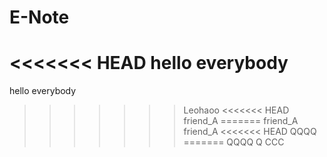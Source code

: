 # E-Note
<<<<<<< HEAD
hello everybody
=======
hello everybody
>>>>>>> Leohaoo
<<<<<<< HEAD
friend_A
=======
friend_A
>>>>>>> friend_A
<<<<<<< HEAD
QQQQ
=======
QQQQ
>>>>>>> Q
CCC
